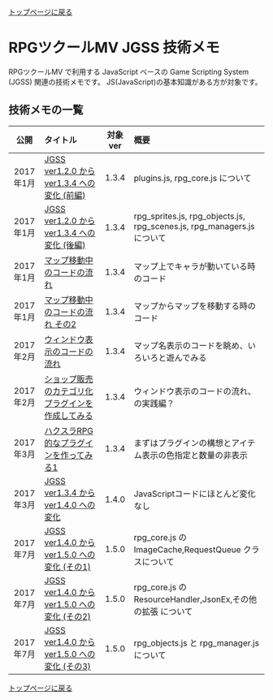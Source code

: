 [トップページに戻る](../README.ja.md)

# RPGツクールMV JGSS 技術メモ

RPGツクールMV で利用する JavaScript ベースの Game Scripting System (JGSS) 関連の技術メモです。 JS(JavaScript)の基本知識がある方が対象です。

## 技術メモの一覧

| 公開 | タイトル | 対象ver | 概要 |
|:--:|:-----------|:--:|:-------------|
| 2017年1月 | [JGSS ver1.2.0 から ver1.3.4 への変化 (前編)](201401-jgss134.md) | 1.3.4 | plugins.js, rpg_core.js について |
| 2017年1月 | [JGSS ver1.2.0 から ver1.3.4 への変化 (後編)](201401-jgss134_2.md) | 1.3.4 |  rpg_sprites.js, rpg_objects.js, rpg_scenes.js, rpg_managers.js について |
| 2017年1月 | [マップ移動中のコードの流れ](201701-scenes.md) | 1.3.4 | マップ上でキャラが動いている時のコード |
| 2017年1月 | [マップ移動中のコードの流れ その2](201701-scenes2.md) | 1.3.4 | マップからマップを移動する時のコード |
| 2017年2月 | [ウィンドウ表示のコードの流れ](201702-window.md) | 1.3.4 | マップ名表示のコードを眺め、いろいろと遊んでみる |
| 2017年2月 | [ショップ販売のカテゴリ化プラグインを作成してみる](201702-window2.md) | 1.3.4 | ウィンドウ表示のコードの流れ、の実践編？ |
| 2017年3月 | [ハクスラRPG的なプラグインを作ってみる1](201703-hsrpg1.md) | 1.3.4 | まずはプラグインの構想とアイテム表示の色指定と数量の非表示 |
| 2017年3月 | [JGSS ver1.3.4 から ver1.4.0 への変化](201703-jgss140.md) | 1.4.0 | JavaScriptコードにほとんど変化なし |
| 2017年7月 | [JGSS ver1.4.0 から ver1.5.0 への変化 (その1)](201707-jgss150.md) | 1.5.0 | rpg_core.js の ImageCache,RequestQueue クラスについて |
| 2017年7月 | [JGSS ver1.4.0 から ver1.5.0 への変化 (その2)](201707-jgss150_2.md) | 1.5.0 | rpg_core.js の ResourceHandler,JsonEx,その他の拡張 について |
| 2017年7月 | [JGSS ver1.4.0 から ver1.5.0 への変化 (その3)](201707-jgss150_3.md) | 1.5.0 | rpg_objects.js と rpg_manager.js について |


[トップページに戻る](../README.ja.md)
